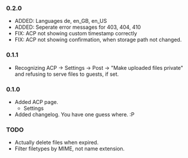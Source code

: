 ### 0.2.0
  - ADDED: Languages de, en_GB, en_US
  - ADDED: Seperate error messages for 403, 404, 410
  - FIX: ACP not showing custom timestamp correctly
  - FIX: ACP not showing confirmation, when storage path not changed.

### 0.1.1
  - Recognizing ACP -> Settings -> Post -> "Make uploaded files private" and refusing to serve files to guests, if set.

### 0.1.0
  - Added ACP page.
    - Settings
  - Added changelog. You have one guess where. :P


### TODO
  - Actually delete files when expired.
  - Filter filetypes by MIME, not name extension.
